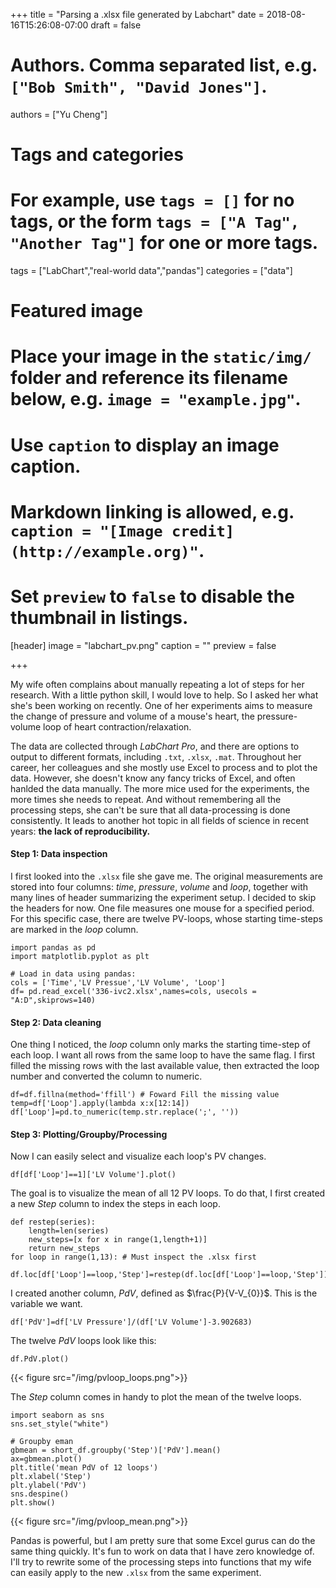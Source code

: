 +++
title = "Parsing a .xlsx file generated by Labchart"
date = 2018-08-16T15:26:08-07:00
draft = false

# Authors. Comma separated list, e.g. `["Bob Smith", "David Jones"]`.
authors = ["Yu Cheng"]

# Tags and categories
# For example, use `tags = []` for no tags, or the form `tags = ["A Tag", "Another Tag"]` for one or more tags.
tags = ["LabChart","real-world data","pandas"]
categories = ["data"]

# Featured image
# Place your image in the `static/img/` folder and reference its filename below, e.g. `image = "example.jpg"`.
# Use `caption` to display an image caption.
#   Markdown linking is allowed, e.g. `caption = "[Image credit](http://example.org)"`.
# Set `preview` to `false` to disable the thumbnail in listings.
[header]
image = "labchart_pv.png"
caption = ""
preview = false

+++

My wife often complains about manually repeating a lot of steps for her research. With a little python skill, I would love to help. So I asked her what she's been working on recently. One of her experiments aims to measure the change of pressure and volume of a mouse's heart, the pressure-volume loop of heart contraction/relaxation. 

The data are collected through *LabChart Pro*, and there are options to output to different formats, including `.txt`, `.xlsx`, `.mat`. Throughout her career, her colleagues and she mostly use Excel to process and to plot the data. However, she doesn't know any fancy tricks of Excel, and often hanlded the data manually. The more mice used for the experiments, the more times she needs to repeat. And without remembering all the processing steps, she can't be sure that all data-processing is done consistently. It leads to another hot topic in all fields of science in recent years: **the lack of reproducibility.** 


#### Step 1: Data inspection

I first looked into the `.xlsx` file she gave me. The original measurements are stored into four columns: *time*, *pressure*, *volume* and *loop*, together with many lines of header summarizing the experiment setup. I decided to skip the headers for now. One file measures one mouse for a specified period. For this specific case, there are twelve PV-loops, whose starting time-steps are marked in the *loop* column. 

```
import pandas as pd 
import matplotlib.pyplot as plt

# Load in data using pandas:
cols = ['Time','LV Pressue','LV Volume', 'Loop']
df= pd.read_excel('336-ivc2.xlsx',names=cols, usecols = "A:D",skiprows=140) 
```

#### Step 2: Data cleaning

One thing I noticed, the *loop* column only marks the starting time-step of each loop. I want all rows from the same loop to have the same flag. I first filled the missing rows with the last available value, then extracted the loop number and converted the column to numeric. 

```
df=df.fillna(method='ffill') # Foward Fill the missing value 
temp=df['Loop'].apply(lambda x:x[12:14]) 
df['Loop']=pd.to_numeric(temp.str.replace(';', ''))
```


#### Step 3: Plotting/Groupby/Processing

Now I can easily select and visualize each loop's PV changes. 

```
df[df['Loop']==1]['LV Volume'].plot()
```

The goal is to visualize the mean of all 12 PV loops. To do that, I first created a new *Step* column to index the steps in each loop.    

```
def restep(series): 
    length=len(series)
    new_steps=[x for x in range(1,length+1)]
    return new_steps
for loop in range(1,13): # Must inspect the .xlsx first
    df.loc[df['Loop']==loop,'Step']=restep(df.loc[df['Loop']==loop,'Step'])
```

I created another column, *PdV*, defined as $\frac{P}{V-V_{0}}$. This is the variable we want.

```
df['PdV']=df['LV Pressure']/(df['LV Volume']-3.902683)
```

The twelve *PdV* loops look like this:

```
df.PdV.plot()
```
{{< figure src="/img/pvloop_loops.png">}}

The *Step* column comes in handy to plot the mean of the twelve loops.

```
import seaborn as sns 
sns.set_style("white")

# Groupby eman
gbmean = short_df.groupby('Step')['PdV'].mean()
ax=gbmean.plot()
plt.title('mean PdV of 12 loops')
plt.xlabel('Step')
plt.ylabel('PdV')
sns.despine()
plt.show()
```
{{< figure src="/img/pvloop_mean.png">}}

Pandas is powerful, but I am pretty sure that some Excel gurus can do the same thing quickly. It's fun to work on data that I have zero knowledge of. I'll try to rewrite some of the processing steps into functions that my wife can easily apply to the new `.xlsx` from the same experiment. 




